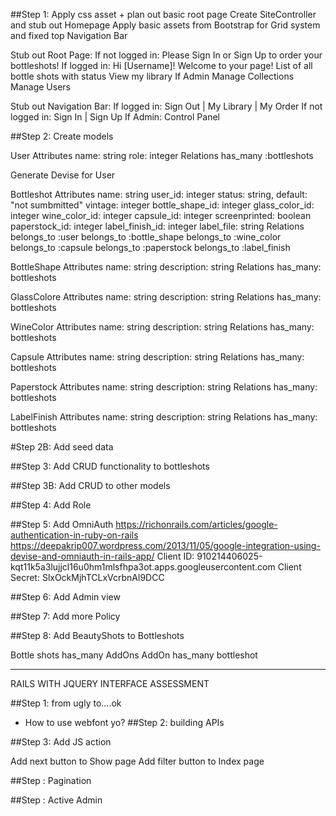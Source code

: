 ##Step 1: Apply css asset + plan out basic root page
  Create SiteController and stub out Homepage
  Apply basic assets from Bootstrap for Grid system and fixed top Navigation Bar
  
  Stub out Root Page:
    If not logged in: Please Sign In or Sign Up to order your bottleshots!
    If logged in: 
      Hi [Username]! Welcome to your page!
      List of all bottle shots with status
      View my library 
    If Admin
      Manage Collections
      Manage Users

  Stub out Navigation Bar: 
    If logged in: Sign Out | My Library | My Order 
    If not logged in: Sign In | Sign Up
    If Admin: Control Panel 

##Step 2: Create models

  User
    Attributes
      name: string
      role: integer
    Relations 
      has_many :bottleshots 

  Generate Devise for User

  Bottleshot
    Attributes
      name: string 
      user_id: integer
      status: string, default: "not sumbmitted"
      vintage: integer
      bottle_shape_id: integer
      glass_color_id: integer
      wine_color_id: integer
      capsule_id: integer
      screenprinted: boolean
      paperstock_id: integer
      label_finish_id: integer
      label_file: string
    Relations
      belongs_to :user
      belongs_to :bottle_shape
      belongs_to :wine_color
      belongs_to :capsule
      belongs_to :paperstock
      belongs_to :label_finish

  BottleShape
    Attributes
      name: string
      description: string
    Relations
      has_many: bottleshots

  GlassColore
    Attributes
      name: string
      description: string
    Relations
      has_many: bottleshots  

  WineColor
    Attributes
      name: string
      description: string
    Relations
      has_many: bottleshots

  Capsule
    Attributes
      name: string
      description: string
    Relations
      has_many: bottleshots

  Paperstock
    Attributes
      name: string
      description: string
    Relations
      has_many: bottleshots

  LabelFinish
    Attributes
      name: string
      description: string
    Relations
      has_many: bottleshots

#Step 2B: Add seed data
 
##Step 3: Add CRUD functionality to bottleshots

##Step 3B: Add CRUD to other models 

##Step 4: Add Role

##Step 5: Add OmniAuth
https://richonrails.com/articles/google-authentication-in-ruby-on-rails
https://deepakrip007.wordpress.com/2013/11/05/google-integration-using-devise-and-omniauth-in-rails-app/
Client ID: 910214406025-kqt11k5a3lujjcl16u0hm1mlsfhpa3ot.apps.googleusercontent.com
Client Secret: SlxOckMjhTCLxVcrbnAl9DCC

##Step 6: Add Admin view

##Step 7: Add more Policy

##Step 8: Add BeautyShots to Bottleshots

Bottle shots has_many AddOns
AddOn has_many bottleshot



*****************************************************

RAILS WITH JQUERY INTERFACE ASSESSMENT

##Step 1: from ugly to....ok
  - How to use webfont yo?
##Step 2: building APIs

##Step 3: Add JS action

Add next button to Show page
Add filter button to Index page

##Step  : Pagination

##Step  : Active Admin 
  